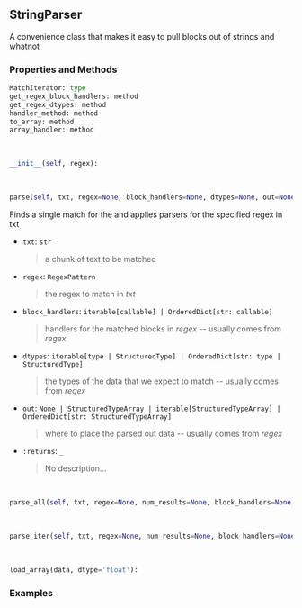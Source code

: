 ## <a id="McUtils.McUtils.Parsers.StringParser.StringParser">StringParser</a>
A convenience class that makes it easy to pull blocks out of strings and whatnot

### Properties and Methods
```python
MatchIterator: type
get_regex_block_handlers: method
get_regex_dtypes: method
handler_method: method
to_array: method
array_handler: method
```
<a id="McUtils.McUtils.Parsers.StringParser.StringParser.__init__" class="docs-object-method">&nbsp;</a>
```python
__init__(self, regex): 
```

<a id="McUtils.McUtils.Parsers.StringParser.StringParser.parse" class="docs-object-method">&nbsp;</a>
```python
parse(self, txt, regex=None, block_handlers=None, dtypes=None, out=None): 
```
Finds a single match for the and applies parsers for the specified regex in txt
- `txt`: `str`
    >a chunk of text to be matched
- `regex`: `RegexPattern`
    >the regex to match in _txt_
- `block_handlers`: `iterable[callable] | OrderedDict[str: callable]`
    >handlers for the matched blocks in _regex_ -- usually comes from _regex_
- `dtypes`: `iterable[type | StructuredType] | OrderedDict[str: type | StructuredType]`
    >the types of the data that we expect to match -- usually comes from _regex_
- `out`: `None | StructuredTypeArray | iterable[StructuredTypeArray] | OrderedDict[str: StructuredTypeArray]`
    >where to place the parsed out data -- usually comes from _regex_
- `:returns`: `_`
    >No description...

<a id="McUtils.McUtils.Parsers.StringParser.StringParser.parse_all" class="docs-object-method">&nbsp;</a>
```python
parse_all(self, txt, regex=None, num_results=None, block_handlers=None, dtypes=None, out=None): 
```

<a id="McUtils.McUtils.Parsers.StringParser.StringParser.parse_iter" class="docs-object-method">&nbsp;</a>
```python
parse_iter(self, txt, regex=None, num_results=None, block_handlers=None, dtypes=None): 
```

<a id="McUtils.McUtils.Parsers.StringParser.StringParser.load_array" class="docs-object-method">&nbsp;</a>
```python
load_array(data, dtype='float'): 
```

### Examples
